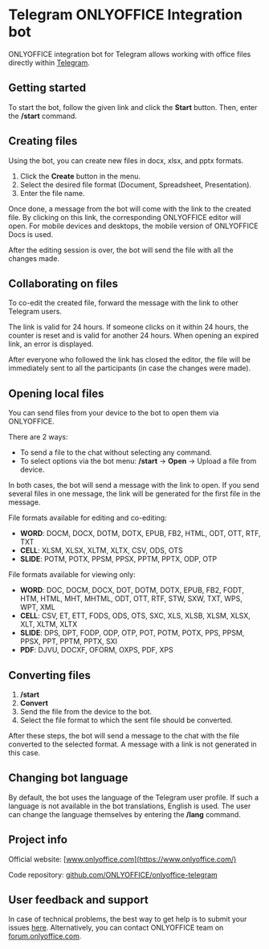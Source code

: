 # Telegram ONLYOFFICE Integration bot

ONLYOFFICE integration bot for Telegram allows working with office files directly within [Telegram](https://web.telegram.org).

## Getting started

To start the bot, follow the given link and click the **Start** button. Then, enter the **/start** command.

## Creating files

Using the bot, you can create new files in docx, xlsx, and pptx formats. 

1. Click the **Create** button in the menu.
2. Select the desired file format (Document, Spreadsheet, Presentation).
3. Enter the file name.

Once done, a message from the bot will come with the link to the created file. By clicking on this link, the corresponding ONLYOFFICE editor will open. For mobile devices and desktops, the mobile version of ONLYOFFICE Docs is used.

After the editing session is over, the bot will send the file with all the changes made.

## Collaborating on files

To co-edit the created file, forward the message with the link to other Telegram users. 

The link is valid for 24 hours. If someone clicks on it within 24 hours, the counter is reset and is valid for another 24 hours. When opening an expired link, an error is displayed.

After everyone who followed the link has closed the editor, the file will be immediately sent to all the participants (in case the changes were made).

## Opening local files

You can send files from your device to the bot to open them via ONLYOFFICE.

There are 2 ways:

* To send a file to the chat without selecting any command.
* To select options via the bot menu: **/start** -> **Open** -> Upload a file from device.

In both cases, the bot will send a message with the link to open. If you send several files in one message, the link will be generated for the first file in the message.

File formats available for editing and co-editing:

* **WORD**: DOCM, DOCX, DOTM, DOTX, EPUB, FB2, HTML, ODT, OTT, RTF, TXT
* **CELL**: XLSM, XLSX, XLTM, XLTX, CSV, ODS, OTS
* **SLIDE**: POTM, POTX, PPSM, PPSX, PPTM, PPTX, ODP, OTP

File formats available for viewing only:

* **WORD**: DOC, DOCM, DOCX, DOT, DOTM, DOTX, EPUB, FB2, FODT, HTM, HTML, MHT, MHTML, ODT, OTT, RTF, STW, SXW, TXT, WPS, WPT, XML
* **CELL**: CSV, ET, ETT, FODS, ODS, OTS, SXC, XLS, XLSB, XLSM, XLSX, XLT, XLTM, XLTX
* **SLIDE**: DPS, DPT, FODP, ODP, OTP, POT, POTM, POTX, PPS, PPSM, PPSX, PPT, PPTM, PPTX, SXI
* **PDF**: DJVU, DOCXF, OFORM, OXPS, PDF, XPS

## Converting files

1. **/start**
2. **Convert**
3. Send the file from the device to the bot.
4. Select the file format to which the sent file should be converted.

After these steps, the bot will send a message to the chat with the file converted to the selected format. A message with a link is not generated in this case.

## Changing bot language

By default, the bot uses the language of the Telegram user profile. If such a language is not available in the bot translations, English is used. The user can change the language themselves by entering the **/lang** command.

## Project info

Official website: [www.onlyoffice.com](https://www.onlyoffice.com/)

Code repository: [github.com/ONLYOFFICE/onlyoffice-telegram](https://github.com/ONLYOFFICE/onlyoffice-telegram)

## User feedback and support

In case of technical problems, the best way to get help is to submit your issues [here](https://github.com/ONLYOFFICE/onlyoffice-telegram/issues). 
Alternatively, you can contact ONLYOFFICE team on [forum.onlyoffice.com](https://forum.onlyoffice.com/).
